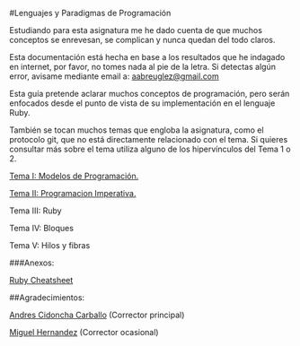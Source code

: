 #Lenguajes y Paradigmas de Programación

Estudiando para esta asignatura me he dado cuenta de que muchos conceptos se enrevesan, se complican y nunca quedan del todo claros.

Esta documentación está hecha en base a los resultados que he indagado en internet, por favor, no tomes nada al pie de la letra.
Si detectas algún error, avisame mediante email a: aabreuglez@gmail.com

Esta guía pretende aclarar muchos conceptos de programación, pero serán enfocados desde el punto de vista de su implementación en el lenguaje Ruby.

También se tocan muchos temas que engloba la asignatura, como el protocolo git, que no está directamente relacionado con el tema. Si quieres consultar más sobre el tema utiliza alguno de los hipervínculos del Tema 1 o 2.

[Tema I: Modelos de Programación.](https://github.com/aabreuglez/ProgramingParadigmsandLanguages/blob/master/Tema1.md)

[Tema II: Programacion Imperativa.](https://github.com/aabreuglez/ProgramingParadigmsandLanguages/blob/master/Tema2.md) 

Tema III: Ruby

Tema IV: Bloques

Tema V: Hilos y fibras

###Anexos:

[Ruby Cheatsheet](https://github.com/aabreuglez/ProgramingParadigmsandLanguages/blob/master/RubyCheatsheet.md)

##Agradecimientos:

[Andres Cidoncha Carballo](https://github.com/andrescidoncha) (Corrector principal)

[Miguel Hernandez](https://github.com/Madh93) (Corrector ocasional)